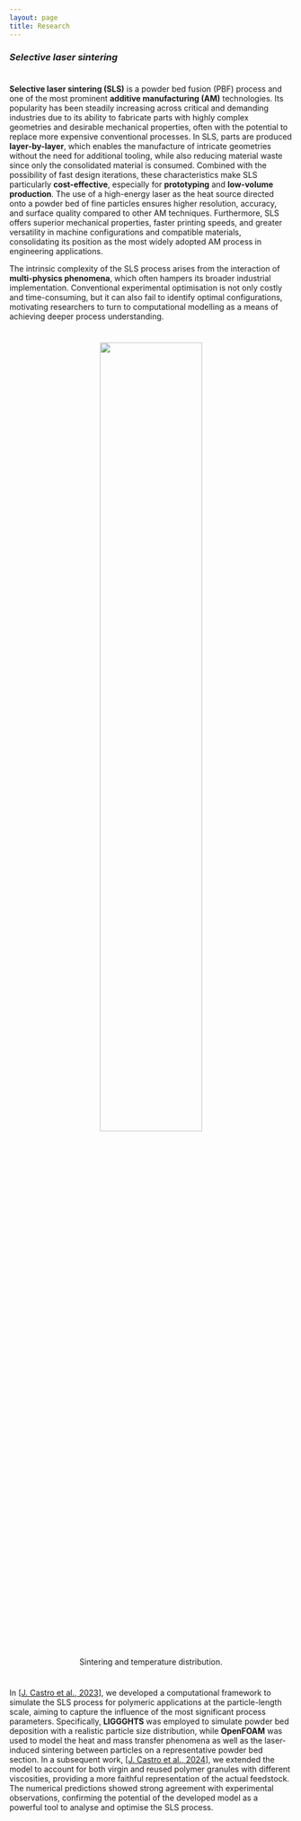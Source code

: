 ```yaml
---
layout: page
title: Research
---
```


### _Selective laser sintering_

<p style="margin-bottom:1cm;"></p>


**Selective laser sintering (SLS)** is a powder bed fusion (PBF) process and one of the most prominent **additive manufacturing (AM)** technologies. Its popularity has been steadily increasing across critical and demanding industries due to its ability to fabricate parts with highly complex geometries and desirable mechanical properties, often with the potential to replace more expensive conventional processes. In SLS, parts are produced **layer-by-layer**, which enables the manufacture of intricate geometries without the need for additional tooling, while also reducing material waste since only the consolidated material is consumed. Combined with the possibility of fast design iterations, these characteristics make SLS particularly **cost-effective**, especially for **prototyping** and **low-volume production**. The use of a high-energy laser as the heat source directed onto a powder bed of fine particles ensures higher resolution, accuracy, and surface quality compared to other AM techniques. Furthermore, SLS offers superior mechanical properties, faster printing speeds, and greater versatility in machine configurations and compatible materials, consolidating its position as the most widely adopted AM process in engineering applications.

The intrinsic complexity of the SLS process arises from the interaction of **multi-physics phenomena**, which often hampers its broader industrial implementation. Conventional experimental optimisation is not only costly and time-consuming, but it can also fail to identify optimal configurations, motivating researchers to turn to computational modelling as a means of achieving deeper process understanding.

<p style="margin-bottom:1cm;"></p>

<div class="row">
  <div class="column" style="width:100%; text-align:center;">
    <img style="width:60%; display:block; margin-left:auto; margin-right:auto;" src="{{ 'public/selective_laser_sintering.png' | relative_url }}">
  </div>
</div>
<div class="row">
  <div class="column" style="width:100%; text-align:center;">
    Sintering and temperature distribution.
  </div>
</div>

<p style="margin-bottom:1cm;"></p>

In \[[J. Castro et al., 2023](https://doi.org/10.1063/5.0159825)], we developed a computational framework to simulate the SLS process for polymeric applications at the particle-length scale, aiming to capture the influence of the most significant process parameters. Specifically, **LIGGGHTS** was employed to simulate powder bed deposition with a realistic particle size distribution, while **OpenFOAM** was used to model the heat and mass transfer phenomena as well as the laser-induced sintering between particles on a representative powder bed section. In a subsequent work, \[[J. Castro et al., 2024](https://doi.org/10.3390/ma17081845)], we extended the model to account for both virgin and reused polymer granules with different viscosities, providing a more faithful representation of the actual feedstock. The numerical predictions showed strong agreement with experimental observations, confirming the potential of the developed model as a powerful tool to analyse and optimise the SLS process.
